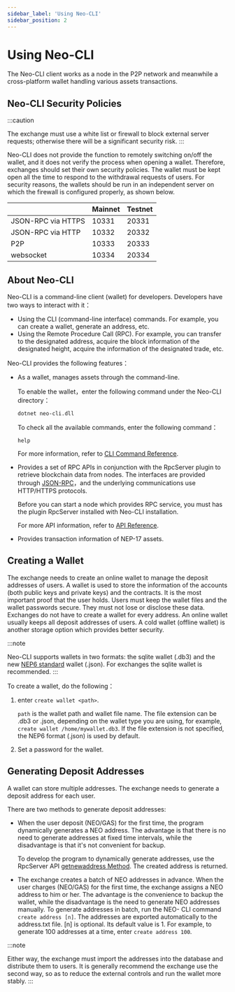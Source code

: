 ```yaml
---
sidebar_label: 'Using Neo-CLI'
sidebar_position: 2
---
```


# Using Neo-CLI

The Neo-CLI client works as a node in the P2P network and meanwhile a cross-platform wallet handling various assets transactions. 

## Neo-CLI Security Policies

:::caution

The exchange must use a white list or firewall to block external server requests; otherwise there will be a significant security risk.
:::

Neo-CLI does not provide the function to remotely switching on/off the wallet, and it does not verify the process when opening a wallet. Therefore, exchanges should set their own security policies. The wallet must be kept open all the time to respond to the withdrawal requests of users. For security reasons, the wallets should be run in an independent server on which the firewall is configured properly, as shown below. 

|                    | Mainnet | Testnet |
| ------------------ | ------- | ------- |
| JSON-RPC via HTTPS | 10331   | 20331   |
| JSON-RPC via HTTP  | 10332   | 20332   |
| P2P                | 10333   | 20333   |
| websocket          | 10334   | 20334   |

## About Neo-CLI

Neo-CLI is a command-line client (wallet) for developers. Developers have two ways to interact with it： 

- Using the CLI (command-line interface) commands. For example, you can create a wallet, generate an address, etc.
- Using the Remote Procedure Call (RPC). For example, you can transfer to the designated address, acquire the block information of the designated height, acquire the information of the designated trade, etc.

Neo-CLI provides the following features： 

- As a wallet, manages assets through the command-line.

  To enable the wallet，enter the following command under the Neo-CLI directory：


  ```
  dotnet neo-cli.dll
  ```

  To check all the available commands, enter the following command：

  ```
  help
  ```

  For more information, refer to [CLI Command Reference](../node/cli/cli).

- Provides a set of RPC APIs in conjunction with the RpcServer plugin to retrieve blockchain data from nodes. The interfaces are provided through  [JSON-RPC](http://www.jsonrpc.org/specification)，and the underlying communications use HTTP/HTTPS protocols.

  Before you can start a node which provides RPC service, you must has the plugin RpcServer installed with Neo-CLI installation.

  For more API information, refer to [API Reference](../reference/rpc/latest-version/api).


- Provides transaction information of NEP-17 assets.


## Creating a Wallet

The exchange needs to create an online wallet to manage the deposit addresses of users. A wallet is used to store the information of the accounts (both public keys and private keys) and the contracts. It is the most important proof that the user holds. Users must keep the wallet files and the wallet passwords secure. They must not lose or disclose these data. Exchanges do not have to create a wallet for every address. An online wallet usually keeps all deposit addresses of users. A cold wallet (offline wallet) is another storage option which provides better security.

:::note

Neo-CLI supports wallets in two formats: the sqlite wallet (.db3) and the new [NEP6 standard](https://github.com/neo-project/proposals/blob/master/nep-6.mediawiki) wallet (.json). For exchanges the sqlite wallet is recommended.
:::

To create a wallet, do the following：

1. enter  `create wallet <path>`.

   `path` is the wallet path and wallet file name. The file extension can be .db3 or .json, depending on the wallet type you are using, for example,  `create wallet /home/mywallet.db3`. If the file extension is not specified, the NEP6 format (.json) is used by default. 

2. Set a password for the wallet. 

## Generating Deposit Addresses

A wallet can store multiple addresses. The exchange needs to generate a deposit address for each user. 

There are two methods to generate deposit addresses: 

- When the user deposit (NEO/GAS) for the first time, the program dynamically generates a NEO address. The advantage is that there is no need to generate addresses at fixed time intervals, while the disadvantage is that it's not convenient for backup.

  To develop the program to dynamically generate addresses, use the RpcServer API  [getnewaddress Method](../reference/rpc/getnewaddress). The created address is returned.

- The exchange creates a batch of NEO addresses in advance. When the user charges (NEO/GAS) for the first time, the exchange assigns a NEO address to him or her. The advantage is the convenience to backup the wallet, while the disadvantage is the need to generate NEO addresses manually.
  To generate addresses in batch, run the NEO- CLI command `create address [n]`. The  addresses are exported automatically to the address.txt file.
  [n] is optional. Its default value is 1. For example, to generate 100 addresses at a time, enter `create address 100`.


:::note

Either way, the exchange must import the addresses into the database and distribute them to users. It is generally recommend the exchange use the second way, so as to reduce the external controls and run the wallet more stably.
:::
